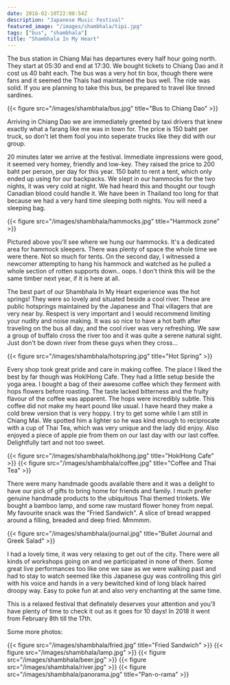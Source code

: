 ```yaml
---
date: 2018-02-10T22:08:54Z
description: "Japanese Music Festival"
featured_image: "/images/shambhala/tipi.jpg"
tags: ["bus", "shambhala"]
title: "Shambhala In My Heart"
---
```


The bus station in Chiang Mai has departures every half hour going north. They start at 05:30 and end at 17:30. We bought tickets to Chiang Dao and it cost us 40 baht each.
The bus was a very hot tin box, though there were fans and it seemed the Thais had maintained the bus well. The ride was solid. If you are planning to take this bus, be prepared to travel like tinned sardines.

{{< figure src="/images/shambhala/bus.jpg" title="Bus to Chiang Dao" >}}

Arriving in Chiang Dao we are immediately greeted by taxi drivers that knew exactly what a farang like me was in town for.
The price is 150 baht per truck, so don't let them fool you into seperate trucks like they did with our group.

20 minutes later we arrive at the festival. Immediate impressions were good, it seemed very homey, friendly and low-key. They raised the price to 200 baht per person, per day for this year.
150 baht to rent a tent, which only ended up using for our backpacks. We slept in our hammocks for the two nights, it was very cold at night. We had heard this and thought our tough Canadian blood could handle it.
We have been in Thailand too long for that because we had a very hard time sleeping both nights. You will need a sleeping bag.

{{< figure src="/images/shambhala/hammocks.jpg" title="Hammock zone" >}}

Pictured above you'll see where we hung our hammocks. It's a dedicated area for hammock sleepers. There was plenty of space the whole time we were there. Not so much for tents.
On the second day, I witnessed a newcomer attempting to hang his hammock and watched as he pulled a whole section of rotten supports down.. oops.
I don't think this will be the same timber next year, if it is here at all.

The best part of our Shambhala In My Heart experience was the hot springs! They were so lovely and situated beside a cool river. These are public hotsprings maintained by the Japanese and Thai villagers that are very near by.
Respect is very important and I would recommend limiting your nudity and noise making.
It was so nice to have a hot bath after traveling on the bus all day, and the cool river was very refreshing.
We saw a group of buffalo cross the river too and it was quite a serene natural sight. Just don't be down river from these guys when they cross...

{{< figure src="/images/shambhala/hotspring.jpg" title="Hot Spring" >}}

Every shop took great pride and care in making coffee. The place I liked the best by far though was HoklHong Cafe.
They had a little setup beside the yoga area. I bought a bag of their awesome coffee which they ferment with hops flowers before roasting.
The taste lacked bitterness and the fruity flavour of the coffee was apparent. The hops were incredibly subtle. This coffee did not make my heart pound like usual.
I have heard they make a cold brew version that is very hoppy. I try to get some while I am still in Chiang Mai.
We spotted him a lighter so he was kind enough to reciprocate with a cup of Thai Tea, which was very unique and the lady did enjoy.
Also enjoyed a piece of apple pie from them on our last day with our last coffee. Delightfully tart and not too sweet.

{{< figure src="/images/shambhala/hoklhong.jpg" title="HoklHong Cafe" >}}
{{< figure src="/images/shambhala/coffee.jpg" title="Coffee and Thai Tea" >}}

There were many handmade goods available there and it was a delight to have our pick of gifts to bring home for friends and family.
I much prefer genuine handmade products to the ubiquitous Thai themed trinkets. We bought a bamboo lamp, and some raw mustard flower honey from nepal.
My favourite snack was the "Fried Sandwich". A slice of bread wrapped around a filling, breaded and deep fried. Mmmmm.

{{< figure src="/images/shambhala/journal.jpg" title="Bullet Journal and Greek Salad" >}}

I had a lovely time, it was very relaxing to get out of the city. There were all kinds of workshops going on and we participated in none of them.
Some great live performances too like one we saw as we were walking past and had to stay to watch seemed like this Japanese guy was controlling this girl with his voice and hands
in a very bewitched kind of long black haired droopy way. Easy to poke fun at and also very enchanting at the same time.

This is a relaxed festival that definately deserves your attention and you'll have plenty of time to check it out as it goes for 10 days! In 2018 it went from February 8th till the 17th.


Some more photos:

{{< figure src="/images/shambhala/fried.jpg" title="Fried Sandwich" >}}
{{< figure src="/images/shambhala/lamp.jpg" >}}
{{< figure src="/images/shambhala/beer.jpg" >}}
{{< figure src="/images/shambhala/river.jpg" >}}
{{< figure src="/images/shambhala/panorama.jpg" title="Pan-o-rama" >}}

